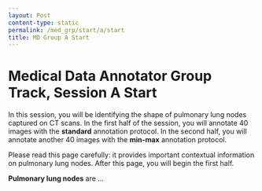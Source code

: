 ```yaml
---
layout: Post
content-type: static
permalink: /med_grp/start/a/start
title: MD Group A Start
---
```


# Medical Data Annotator Group Track, Session A Start

In this session, you will be identifying the shape of pulmonary lung nodes captured on CT scans. 
In the first half of the session, you will annotate 40 images with the **standard** annotation protocol. 
In the second half, you will annotate another 40 images with the **min-max** annotation protocol.

Please read this page carefully: it provides important contextual information on pulmonary lung nodes.
After this page, you will begin the first half.

**Pulmonary lung nodes** are ...
